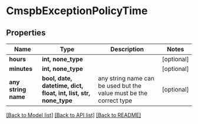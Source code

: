 # CmspbExceptionPolicyTime


## Properties
Name | Type | Description | Notes
------------ | ------------- | ------------- | -------------
**hours** | **int, none_type** |  | [optional] 
**minutes** | **int, none_type** |  | [optional] 
**any string name** | **bool, date, datetime, dict, float, int, list, str, none_type** | any string name can be used but the value must be the correct type | [optional]

[[Back to Model list]](../README.md#documentation-for-models) [[Back to API list]](../README.md#documentation-for-api-endpoints) [[Back to README]](../README.md)


